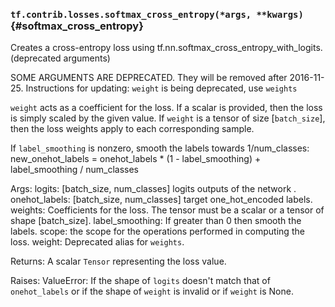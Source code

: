 ### `tf.contrib.losses.softmax_cross_entropy(*args, **kwargs)` {#softmax_cross_entropy}

Creates a cross-entropy loss using tf.nn.softmax_cross_entropy_with_logits. (deprecated arguments)

SOME ARGUMENTS ARE DEPRECATED. They will be removed after 2016-11-25.
Instructions for updating:
`weight` is being deprecated, use `weights`

  `weight` acts as a coefficient for the loss. If a scalar is provided,
  then the loss is simply scaled by the given value. If `weight` is a
  tensor of size [`batch_size`], then the loss weights apply to each
  corresponding sample.

  If `label_smoothing` is nonzero, smooth the labels towards 1/num_classes:
      new_onehot_labels = onehot_labels * (1 - label_smoothing)
                          + label_smoothing / num_classes

  Args:
    logits: [batch_size, num_classes] logits outputs of the network .
    onehot_labels: [batch_size, num_classes] target one_hot_encoded labels.
    weights: Coefficients for the loss. The tensor must be a scalar or a tensor
      of shape [batch_size].
    label_smoothing: If greater than 0 then smooth the labels.
    scope: the scope for the operations performed in computing the loss.
    weight: Deprecated alias for `weights`.

  Returns:
    A scalar `Tensor` representing the loss value.

  Raises:
    ValueError: If the shape of `logits` doesn't match that of `onehot_labels`
      or if the shape of `weight` is invalid or if `weight` is None.

